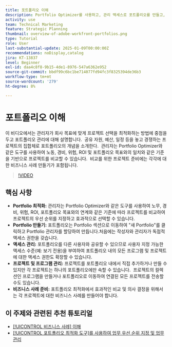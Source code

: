 ```yaml
---
title: 포트폴리오 이해
description: Portfolio Optimizer를 사용하고, 관리 액세스로 포트폴리오를 만들고, 프로젝트 및 프로그램을 구성하고, 정보에 입각한 의사 결정을 위한 비즈니스 사례를 준비하여 Workfront에서 프로젝트 선택을 최적화합니다.
activity: use
team: Technical Marketing
feature: Strategic Planning
thumbnail: overview-of-adobe-workfront-portfolios.png
type: Tutorial
role: User
last-substantial-update: 2025-01-09T00:00:00Z
recommendations: noDisplay,catalog
jira: KT-13837
level: Beginner
exl-id: daa4c8f8-9b15-4de1-8976-547a6362e952
source-git-commit: bbdf99c6bc1be714077fd94fc3f8325394de36b3
workflow-type: tm+mt
source-wordcount: '279'
ht-degree: 8%

---
```


# 포트폴리오 이해

이 비디오에서는 관리자가 회사 목표에 맞게 프로젝트 선택을 최적화하는 방법에 중점을 두고 포트폴리오 관리에 대해 설명합니다. &#x200B; 공유 자원, 예산, 일정 등을 놓고 경쟁하는 프로젝트의 집합체로 포트폴리오의 개념을 소개한다. &#x200B; 관리자는 Portfolio Optimizer와 같은 도구를 사용하여 노동, 경비, 위험, ROI 및 포트폴리오 목표와의 일치와 같은 기준을 기반으로 프로젝트를 비교할 수 있습니다. &#x200B; 비교를 위한 프로젝트 준비에는 각각에 대한 비즈니스 사례 만들기가 포함됩니다. &#x200B;


>[!VIDEO](https://video.tv.adobe.com/v/3442807/?quality=12&learn=on&enablevpops=1)

## 핵심 사항

* **Portfolio 최적화:** 관리자는 Portfolio Optimizer와 같은 도구를 사용하여 노무, 경비, 위험, ROI, 포트폴리오 목표와의 연계와 같은 기준에 따라 프로젝트를 비교하여 프로젝트의 우선 순위를 지정하고 효과적으로 선택할 수 있습니다.
* **Portfolio 만들기:** 포트폴리오는 Portfolio 섹션으로 이동하여 &quot;새 Portfolio&quot;를 클릭하고 Portfolio 관리자를 할당하여 만듭니다. &#x200B; 처음에는 작성자와 관리자가 독점적 액세스 권한을 갖습니다. &#x200B;
* **액세스 관리:** 포트폴리오를 다른 사용자와 공유할 수 있으므로 사용자 지정 가능한 액세스 수준(예: 보기 전용)을 부여하여 포트폴리오 내의 모든 프로그램 및 프로젝트에 대한 액세스 권한도 확장할 수 있습니다. &#x200B;
* **프로젝트 및 프로그램 관리:** 프로젝트를 포트폴리오 내에서 직접 추가하거나 만들 수 있지만 각 프로젝트는 하나의 포트폴리오에만 속할 수 있습니다. &#x200B; 프로젝트의 컬렉션인 프로그램을 만들거나 포트폴리오로 이동하여 연결된 모든 프로젝트를 전송할 수도 있습니다. &#x200B;
* **비즈니스 사례 준비:** 포트폴리오 최적화에서 효과적인 비교 및 의사 결정을 위해서는 각 프로젝트에 대한 비즈니스 사례를 만들어야 합니다. &#x200B;


## 이 주제와 관련된 추천 튜토리얼

* [[!UICONTROL 비즈니스 사례] 이해](/help/portfolios-and-programs/introduction-to-the-business-case.md)
* [[!UICONTROL 포트폴리오 최적화 도구]를 사용하여 업무 우선 순위 지정 및 업무 관리](/help/portfolios-and-programs/prioritize-and-manage-work-with-portfolios.md)

